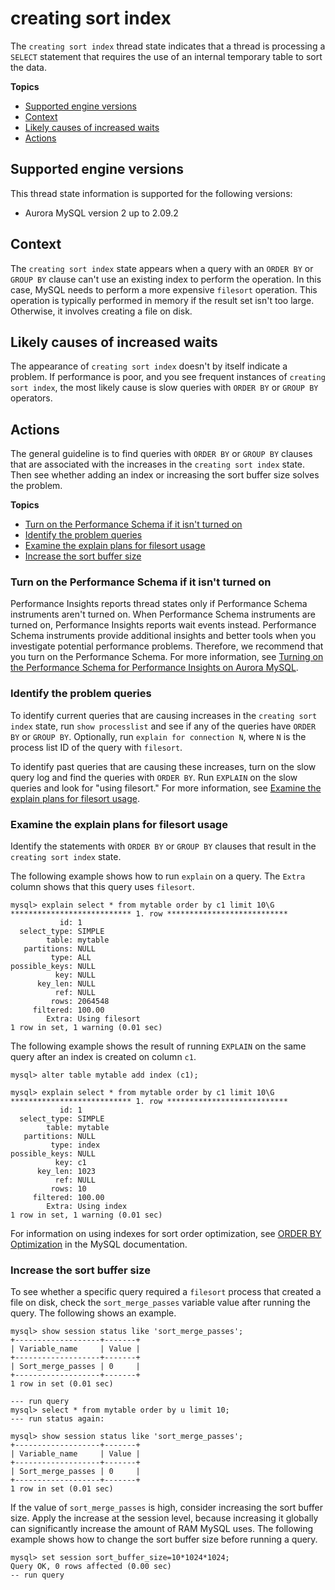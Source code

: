 # creating sort index<a name="ams-states.sort-index"></a>

The `creating sort index` thread state indicates that a thread is processing a `SELECT` statement that requires the use of an internal temporary table to sort the data\.

**Topics**
+ [Supported engine versions](#ams-states.sort-index.context.supported)
+ [Context](#ams-states.sort-index.context)
+ [Likely causes of increased waits](#ams-states.sort-index.causes)
+ [Actions](#ams-states.sort-index.actions)

## Supported engine versions<a name="ams-states.sort-index.context.supported"></a>

This thread state information is supported for the following versions:
+ Aurora MySQL version 2 up to 2\.09\.2

## Context<a name="ams-states.sort-index.context"></a>

The `creating sort index` state appears when a query with an `ORDER BY` or `GROUP BY` clause can't use an existing index to perform the operation\. In this case, MySQL needs to perform a more expensive `filesort` operation\. This operation is typically performed in memory if the result set isn't too large\. Otherwise, it involves creating a file on disk\.

## Likely causes of increased waits<a name="ams-states.sort-index.causes"></a>

The appearance of `creating sort index` doesn't by itself indicate a problem\. If performance is poor, and you see frequent instances of `creating sort index`, the most likely cause is slow queries with `ORDER BY` or `GROUP BY` operators\.

## Actions<a name="ams-states.sort-index.actions"></a>

The general guideline is to find queries with `ORDER BY` or `GROUP BY` clauses that are associated with the increases in the `creating sort index` state\. Then see whether adding an index or increasing the sort buffer size solves the problem\.

**Topics**
+ [Turn on the Performance Schema if it isn't turned on](#ams-states.sort-index.actions.enable-pfs)
+ [Identify the problem queries](#ams-states.sort-index.actions.identify)
+ [Examine the explain plans for filesort usage](#ams-states.sort-index.actions.plan)
+ [Increase the sort buffer size](#ams-states.sort-index.actions.increasebuffersize)

### Turn on the Performance Schema if it isn't turned on<a name="ams-states.sort-index.actions.enable-pfs"></a>

Performance Insights reports thread states only if Performance Schema instruments aren't turned on\. When Performance Schema instruments are turned on, Performance Insights reports wait events instead\. Performance Schema instruments provide additional insights and better tools when you investigate potential performance problems\. Therefore, we recommend that you turn on the Performance Schema\. For more information, see [Turning on the Performance Schema for Performance Insights on Aurora MySQL](USER_PerfInsights.EnableMySQL.md)\.

### Identify the problem queries<a name="ams-states.sort-index.actions.identify"></a>

To identify current queries that are causing increases in the `creating sort index` state, run `show processlist` and see if any of the queries have `ORDER BY` or `GROUP BY`\. Optionally, run `explain for connection N`, where `N` is the process list ID of the query with `filesort`\.

To identify past queries that are causing these increases, turn on the slow query log and find the queries with `ORDER BY`\. Run `EXPLAIN` on the slow queries and look for "using filesort\." For more information, see [Examine the explain plans for filesort usage](#ams-states.sort-index.actions.plan)\.

### Examine the explain plans for filesort usage<a name="ams-states.sort-index.actions.plan"></a>

Identify the statements with `ORDER BY` or `GROUP BY` clauses that result in the `creating sort index` state\. 

The following example shows how to run `explain` on a query\. The `Extra` column shows that this query uses `filesort`\.

```
mysql> explain select * from mytable order by c1 limit 10\G
*************************** 1. row ***************************
           id: 1
  select_type: SIMPLE
        table: mytable
   partitions: NULL
         type: ALL
possible_keys: NULL
          key: NULL
      key_len: NULL
          ref: NULL
         rows: 2064548
     filtered: 100.00
        Extra: Using filesort
1 row in set, 1 warning (0.01 sec)
```

The following example shows the result of running `EXPLAIN` on the same query after an index is created on column `c1`\.

```
mysql> alter table mytable add index (c1);
```

```
mysql> explain select * from mytable order by c1 limit 10\G
*************************** 1. row ***************************
           id: 1
  select_type: SIMPLE
        table: mytable
   partitions: NULL
         type: index
possible_keys: NULL
          key: c1
      key_len: 1023
          ref: NULL
         rows: 10
     filtered: 100.00
        Extra: Using index
1 row in set, 1 warning (0.01 sec)
```

For information on using indexes for sort order optimization, see [ORDER BY Optimization](https://dev.mysql.com/doc/refman/5.7/en/order-by-optimization.html) in the MySQL documentation\.

### Increase the sort buffer size<a name="ams-states.sort-index.actions.increasebuffersize"></a>

To see whether a specific query required a `filesort` process that created a file on disk, check the `sort_merge_passes` variable value after running the query\. The following shows an example\.

```
mysql> show session status like 'sort_merge_passes';
+-------------------+-------+
| Variable_name     | Value |
+-------------------+-------+
| Sort_merge_passes | 0     |
+-------------------+-------+
1 row in set (0.01 sec)

--- run query
mysql> select * from mytable order by u limit 10; 
--- run status again:

mysql> show session status like 'sort_merge_passes';
+-------------------+-------+
| Variable_name     | Value |
+-------------------+-------+
| Sort_merge_passes | 0     |
+-------------------+-------+
1 row in set (0.01 sec)
```

If the value of `sort_merge_passes` is high, consider increasing the sort buffer size\. Apply the increase at the session level, because increasing it globally can significantly increase the amount of RAM MySQL uses\. The following example shows how to change the sort buffer size before running a query\. 

```
mysql> set session sort_buffer_size=10*1024*1024;
Query OK, 0 rows affected (0.00 sec)
-- run query
```